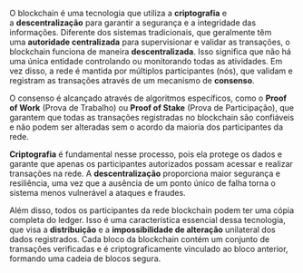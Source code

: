 O blockchain é uma tecnologia que utiliza a **criptografia** e a **descentralização** para garantir a segurança e a integridade das informações. Diferente dos sistemas tradicionais, que geralmente têm uma **autoridade centralizada** para supervisionar e validar as transações, o blockchain funciona de maneira **descentralizada**. Isso significa que não há uma única entidade controlando ou monitorando todas as atividades. Em vez disso, a rede é mantida por múltiplos participantes (nós), que validam e registram as transações através de um mecanismo de **consenso**.

O consenso é alcançado através de algoritmos específicos, como o **Proof of Work** (Prova de Trabalho) ou **Proof of Stake** (Prova de Participação), que garantem que todas as transações registradas no blockchain são confiáveis e não podem ser alteradas sem o acordo da maioria dos participantes da rede.

**Criptografia** é fundamental nesse processo, pois ela protege os dados e garante que apenas os participantes autorizados possam acessar e realizar transações na rede. A **descentralização** proporciona maior segurança e resiliência, uma vez que a ausência de um ponto único de falha torna o sistema menos vulnerável a ataques e fraudes.

Além disso, todos os participantes da rede blockchain podem ter uma cópia completa do ledger. Isso é uma característica essencial dessa tecnologia, que visa a **distribuição** e a **impossibilidade de alteração** unilateral dos dados registrados. Cada bloco da blockchain contém um conjunto de transações verificadas e é criptograficamente vinculado ao bloco anterior, formando uma cadeia de blocos segura.